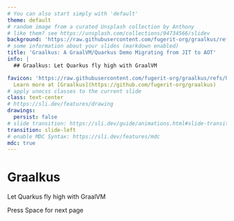 ```yaml
---
# You can also start simply with 'default'
theme: default
# random image from a curated Unsplash collection by Anthony
# like them? see https://unsplash.com/collections/94734566/slidev
background: 'https://raw.githubusercontent.com/fugerit-org/graalkus/refs/heads/main/src/main/docs/slidev/graalkus/images/cover_alt2.png'
# some information about your slides (markdown enabled)
title: 'Graalkus: A GraalVM/Quarkus Demo Migrating from JIT to AOT'
info: |
  ## Graalkus: Let Quarkus fly high with GraalVM

favicon: 'https://raw.githubusercontent.com/fugerit-org/graalkus/refs/heads/main/src/main/docs/slidev/graalkus/images/favicon.png'
  Learn more at [Graalkus](https://github.com/fugerit-org/graalkus)
# apply unocss classes to the current slide
class: text-center
# https://sli.dev/features/drawing
drawings:
  persist: false
# slide transition: https://sli.dev/guide/animations.html#slide-transitions
transition: slide-left
# enable MDC Syntax: https://sli.dev/features/mdc
mdc: true
---
```


# Graalkus

Let Quarkus fly high with GraalVM

<div @click="$slidev.nav.next" class="mt-12 py-1" hover:bg="white op-10">
  Press Space for next page <carbon:arrow-right />
</div>

<div class="abs-br m-6 text-xl">
  <a href="https://github.com/fugerit-org/graalkus" target="_blank" class="slidev-icon-btn">
    <carbon:logo-github />
  </a>
</div>

<!--
The last comment block of each slide will be treated as slide notes. It will be visible and editable in Presenter Mode along with the slide. [Read more in the docs](https://sli.dev/guide/syntax.html#notes)
-->